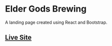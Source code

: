 # Elder Gods Brewing
A landing page created using React and Bootstrap.

## [Live Site](http://www.shaunvanardenne.ca/elder-gods-brewing)
